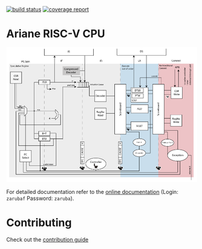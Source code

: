 [![build status](https://iis-git.ee.ethz.ch/floce/ariane/badges/initial-dev/build.svg)](https://iis-git.ee.ethz.ch/floce/ariane/commits/initial-dev)
[![coverage report](https://iis-git.ee.ethz.ch/floce/ariane/badges/initial-dev/coverage.svg)](https://iis-git.ee.ethz.ch/floce/ariane/commits/initial-dev)

# Ariane RISC-V CPU

![](docs/fig/ariane_overview.png)

For detailed documentation refer to the [online documentation](http://www.be4web.net/ariane/) (Login: `zarubaf` Password: `zaruba`).

# Contributing

Check out the [contribution guide](CONTRIBUTING.md)